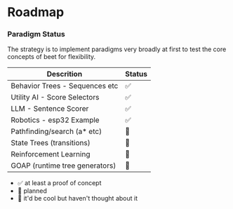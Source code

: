 # Roadmap

### Paradigm Status

The strategy is to implement paradigms very broadly at first to test the core concepts of beet for flexibility.


| Descrition                     | Status |
| ------------------------------ | ------ |
| Behavior Trees - Sequences etc | ✅      |
| Utility AI - Score Selectors   | ✅      |
| LLM - Sentence Scorer          | ✅      |
| Robotics - esp32 Example       | ✅      |
| Pathfinding/search (a* etc)    | 🚧      |
| State Trees (transitions)      | 🚧      |
| Reinforcement Learning         | 🚧      |
| GOAP (runtime tree generators) | 🤷      |

- ✅ at least a proof of concept
- 🚧 planned
- 🤷 it'd be cool but haven't thought about it
